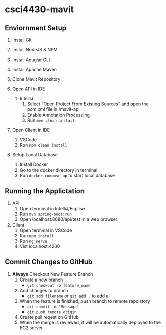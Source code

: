 # csci4430-mavit
## Enviornment Setup
1. Install Git

2. Install NodeJS & NPM

3. Install Anuglar CLI

4. Install Apache Maven

5. Clone Mavit Repository
6. Open API in IDE
   1. IntelliJ
      1. Select "Open Project From Existing Sources" and open the pom.xml file in /mavit-api
      2. Enable Annotation Processing
      3. Run ``mvn clean install``
7. Open Client in IDE
   1. VSCode
   2. Run ``npm clean install``
  
8. Setup Local Database
   1. Install Docker
   2. Go to the docker directory in terminal
   3. Run ``docker-compose up`` to start local database

## Running the Applictation
1. API
   1. Open terminal in IntelliJ/Ecplise
   2. Run ``mvn spring-boot:run``
   3. Open localhost:8080/api/test in a web browser
2. Client
   1. Open terminal in VSCode
   2. Run ``npm install``
   3. Run ``ng serve``
   4. Vist localhost:4200

## Commit Changes to GitHub

1. **Always** Checkout New Feature Branch
   1. Create a new branch
      - ``git checkout -b feature_name``
   2. Add changes to branch
      - ``git add filename`` or ``git add .`` to add all
   3. When the feature is finished, push branch to remote repoistory
      - ``git commit -m "Message"``
      - ``git push remote origin``
   4. Create pull reqest on GitHub
   5. When the merge is reviewed, it will be automatically deployed to the EC2 server
